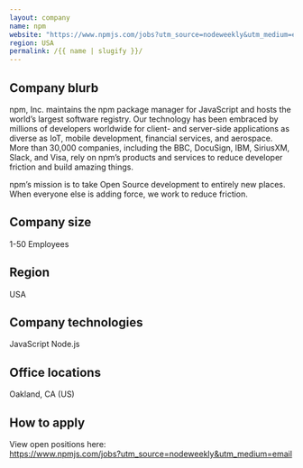 ```yaml
---
layout: company
name: npm
website: "https://www.npmjs.com/jobs?utm_source=nodeweekly&utm_medium=email"
region: USA
permalink: /{{ name | slugify }}/
---
```


## Company blurb

npm, Inc. maintains the npm package manager for JavaScript and hosts the world’s largest software registry. Our technology has been embraced by millions of developers worldwide for client- and server-side applications as diverse as IoT, mobile development, financial services, and aerospace. More than 30,000 companies, including the BBC, DocuSign, IBM, SiriusXM, Slack, and Visa, rely on npm’s products and services to reduce developer friction and build amazing things.

npm’s mission is to take Open Source development to entirely new places. When everyone else is adding force, we work to reduce friction.

## Company size

1-50 Employees

## Region

USA

## Company technologies

JavaScript
Node.js

## Office locations

Oakland, CA (US)

## How to apply

View open positions here:  
https://www.npmjs.com/jobs?utm_source=nodeweekly&utm_medium=email
